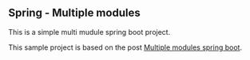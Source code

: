 ## Spring - Multiple modules

This is a simple multi mudule spring boot project.

This sample project is based on the post  [Multiple modules spring boot](https://blog.frankel.ch/multiple-modules-spring-boot-apps/).

